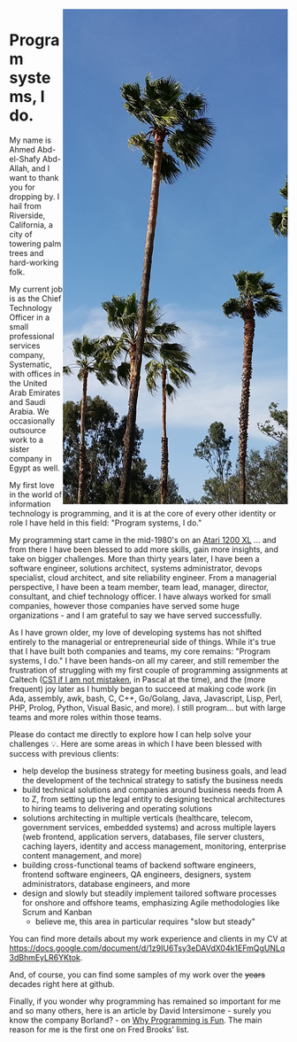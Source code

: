<img align="right" src="https://github.com/aaabdallah/aaabdallah/blob/master/palmTrees2.jpg" alt="Palm trees at the California Citrus State Historic Park in Riverside, California" title="Palm trees at the California Citrus State Historic Park in Riverside, California"/>

# Program systems, I do.

My name is Ahmed Abd-el-Shafy Abd-Allah, and I want to thank you for dropping by. I hail from Riverside, California, a city of towering palm trees and hard-working folk.

My current job is as the Chief Technology Officer in a small professional services company, Systematic, with offices in the United Arab Emirates and Saudi Arabia. We occasionally outsource work to a sister company in Egypt as well.

My first love in the world of information technology is programming, and it is at the core of every other identity or role I have held in this field: "Program systems, I do."

My programming start came in the mid-1980's on an [Atari 1200 XL](https://de.wikipedia.org/wiki/Atari_1200XL) ... and from there I have been blessed to add more skills, gain more insights, and take on bigger challenges. More than thirty years later, I have been a software engineer, solutions architect, systems administrator, devops specialist, cloud architect, and site reliability engineer. From a managerial perspective, I have been a team member, team lead, manager, director, consultant, and chief technology officer. I have always worked for small companies, however those companies have served some huge organizations - and I am grateful to say we have served successfully.

As I have grown older, my love of developing systems has not shifted entirely to the managerial or entrepreneurial side of things. While it's true that I have built both companies and teams, my core remains: "Program systems, I do." I have been hands-on all my career, and still remember the frustration of struggling with my first couple of programming assignments at Caltech ([CS1 if I am not mistaken](http://www.cms.caltech.edu/academics/course_desc), in Pascal at the time), and the (more frequent) joy later as I humbly began to succeed at making code work (in Ada, assembly, awk, bash, C, C++, Go/Golang, Java, Javascript, Lisp, Perl, PHP, Prolog, Python, Visual Basic, and more). I still program... but with large teams and more roles within those teams.

Please do contact me directly to explore how I can help solve your challenges :bulb:. Here are some areas in which I have been blessed with success with previous clients:
- help develop the business strategy for meeting business goals, and lead the development of the technical strategy to satisfy the business needs
- build technical solutions and companies around business needs from A to Z, from setting up the legal entity to designing technical architectures to hiring teams to delivering and operating solutions
- solutions architecting in multiple verticals (healthcare, telecom, government services, embedded systems) and across multiple layers (web frontend, application servers, databases, file server clusters, caching layers, identity and access management, monitoring, enterprise content management, and more)
- building cross-functional teams of backend software engineers, frontend software engineers, QA engineers, designers, system administrators, database engineers, and more
- design and slowly but steadily implement tailored software processes for onshore and offshore teams, emphasizing Agile methodologies like Scrum and Kanban
  - believe me, this area in particular requires "slow but steady"

You can find more details about my work experience and clients in my CV at https://docs.google.com/document/d/1z9IU6Tsy3eDAVdX04k1EFmQgUNLq3dBhmEyLR6YKtok.

And, of course, you can find some samples of my work over the ~~years~~ decades right here at github.

Finally, if you wonder why programming has remained so important for me and so many others, here is an article by David Intersimone - surely you know the company Borland? - on [Why Programming is Fun](https://www.drdobbs.com/architecture-and-design/why-programming-is-fun/196603871). The main reason for me is the first one on Fred Brooks' list.


<!--
**aaabdallah/aaabdallah** is a ✨ _special_ ✨ repository because its `README.md` (this file) appears on your GitHub profile.

Here are some ideas to get you started:

- 🔭 I’m currently working on ...
- 🌱 I’m currently learning ...
- 👯 I’m looking to collaborate on ...
- 🤔 I’m looking for help with ...
- 💬 Ask me about ...
- 📫 How to reach me: ...
- 😄 Pronouns: ...
- ⚡ Fun fact: ...
-->
